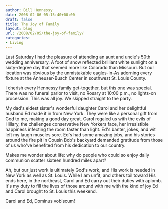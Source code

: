 ```yaml
---
author: Bill Hennessy
date: 2008-02-06 05:15:40+00:00
draft: false
title: The Joy of Family
layout: blog
url: /2008/02/05/the-joy-of-family/
categories:
- Living
---
```


Last Saturday I had the pleasure of attending an aunt and uncle's 50th wedding anniversary.   A foot of snow reflected brilliant white sunlight on a sixty-degree day that seemed more like Colorado than Missouri.  But our location was obvious by the unmistakable eagles-in-As adorning every fixture at the Anheuser-Busch Center in southwest St. Louis County.

I cherish every Hennessy family get-together, but this one was special.  There was no funeral parlor to visit, no Rosary at 10:00 p.m., no lights-on procession.  This was all joy.  We skipped straight to the party.

My dad's eldest sister's wonderful daughter Carol and her delightful husband Ed made it in from New York.  They were like a personal gift from God to me, making a good day great.  Carol regaled us with the evils of Hillary, the challenges conservative New Yorkers face, her irresistible happiness infecting the room faster than light.  Ed's banter, jokes, and wit left my laugh muscles sore.  Ed's had some amazing jobs, and his stories around the fire pit in Cousin Bob's backyard demanded gratitude from those of us who've benefited from his dedication to our country.

Makes me wonder about life: why do people who could so enjoy daily communion scatter sixteen hundred miles apart?

Ah, but our just work is ultimately God's work, and His work is needed in New York as well as St. Louis.  While I am unfit, and others toil toward His ends here, in the northeast, Carol and Ed carry out their duties with aplomb.  It's my duty to fill the lives of those around with me with the kind of joy Ed and Carol brought to St. Louis this weekend.

Carol and Ed,  Dominus vobiscum!
